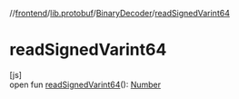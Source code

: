 //[frontend](../../../index.md)/[lib.protobuf](../index.md)/[BinaryDecoder](index.md)/[readSignedVarint64](read-signed-varint64.md)

# readSignedVarint64

[js]\
open fun [readSignedVarint64](read-signed-varint64.md)(): [Number](https://kotlinlang.org/api/latest/jvm/stdlib/kotlin/-number/index.html)
